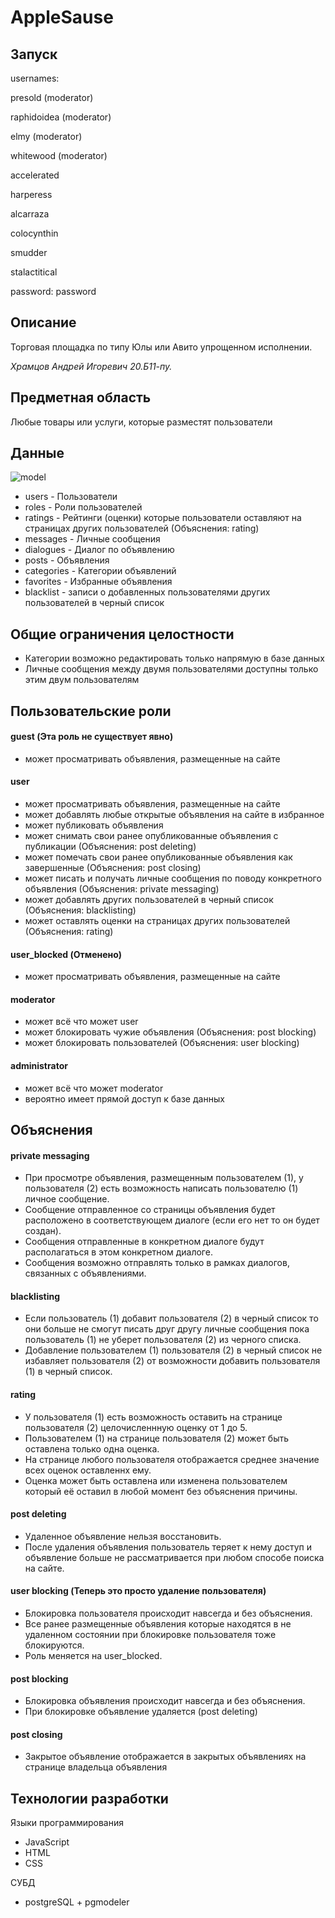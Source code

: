 # AppleSause

## Запуск
usernames:

presold (moderator)

raphidoidea (moderator)

elmy (moderator)

whitewood (moderator)

accelerated

harperess

alcarraza

colocynthin

smudder

stalactitical

password: password


## Описание
Торговая площадка по типу Юлы или Авито упрощенном исполнении.

*Храмцов Андрей Игоревич 20.Б11-пу.*

## Предметная область
Любые товары или услуги, которые разместят пользователи

## Данные
![model](https://user-images.githubusercontent.com/73282986/199699493-750096d3-78e5-434a-afbe-d704d9f2b3a5.png)
- users - Пользователи
- roles - Роли пользователей
- ratings - Рейтинги (оценки) которые пользователи оставляют на страницах других пользователей (Объяснения: rating)
- messages - Личные сообщения
- dialogues - Диалог по объявлению
- posts - Объявления
- categories - Категории объявлений
- favorites - Избранные объявления
- blacklist - записи о добавленных пользователями других пользователей в черный список

## Общие ограничения целостности
- Категории возможно редактировать только напрямую в базе данных
- Личные сообщения между двумя пользователями доступны только этим двум пользователям

## Пользовательские роли

#### guest (Эта роль не существует явно)
- может просматривать объявления, размещенные на сайте

#### user
- может просматривать объявления, размещенные на сайте
- может добавлять любые открытые объявления на сайте в избранное
- может публиковать объявления
- может снимать свои ранее опубликованные объявления с публикации (Объяснения: post deleting)
- может помечать свои ранее опубликованные объявления как завершенные (Объяснения: post closing)
- может писать и получать личные сообщения по поводу конкретного объявления (Объяснения: private messaging)
- может добавлять других пользователей в черный список (Объяснения: blacklisting)
- может оставлять оценки на страницах других пользователей (Объяснения: rating)

#### user_blocked (Отменено)
- может просматривать объявления, размещенные на сайте

#### moderator
- может всё что может user
- может блокировать чужие объявления (Объяснения: post blocking)
- может блокировать пользователей (Объяснения: user blocking)

#### administrator
- может всё что может moderator
- вероятно имеет прямой доступ к базе данных

## Объяснения

#### private messaging

- При просмотре объявления, размещенным пользователем (1), у пользователя (2) есть возможность написать пользователю (1) личное сообщение.
- Сообщение отправленное со страницы объявления будет расположено в соответствующем диалоге (если его нет то он будет создан).
- Сообщения отправленные в конкретном диалоге будут располагаться в этом конкретном диалоге.
- Сообщения возможно отправлять только в рамках диалогов, связанных с объявлениями.

#### blacklisting
- Если пользователь (1) добавит пользователя (2) в черный список то они больше не смогут писать друг другу личные сообщения пока пользователь (1) не уберет пользователя (2) из черного списка.
- Добавление пользователем (1) пользователя (2) в черный список не избавляет пользователя (2) от возможности добавить пользователя (1) в черный список.

#### rating
- У пользователя (1) есть возможность оставить на странице пользователя (2) целочисленнную оценку от 1 до 5.
- Пользователем (1) на странице пользователя (2) может быть оставлена только одна оценка. 
- На странице любого пользователя отображается среднее значение всех оценок оставленнх ему.
- Оценка может быть оставлена или изменена пользователем который её оставил в любой момент без объяснения причины.

#### post deleting
- Удаленное объявление нельзя восстановить. 
- После удаления объявления пользователь теряет к нему доступ и объявление больше не рассматривается при любом способе поиска на сайте.

#### user blocking (Теперь это просто удаление пользователя)
- Блокировка пользователя происходит навсегда и без объяснения. 
- Все ранее размещенные объявления которые находятся в не удаленном состоянии при блокировке пользователя тоже блокируются. 
- Роль меняется на user_blocked.

#### post blocking 
- Блокировка объявления происходит навсегда и без объяснения. 
- При блокировке объявление удаляется (post deleting)

#### post closing
- Закрытое объявление отображается в закрытых объявлениях на странице владельца объявления

## Технологии разработки

Языки программирования
- JavaScript
- HTML
- CSS

СУБД
- postgreSQL + pgmodeler
